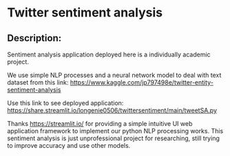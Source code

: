 # Twitter sentiment analysis

## Description:
Sentiment analysis application deployed here is a individually academic project. 

We use simple NLP processes and a neural network model to deal with text dataset from this link:
https://www.kaggle.com/jp797498e/twitter-entity-sentiment-analysis

Use this link to see deployed application:
https://share.streamlit.io/longenie0506/twittersentiment/main/tweetSA.py

Thanks https://streamlit.io/ for providing a simple intuitive UI web application framework to implement our python NLP processing works. This sentiment analysis is just unprofessional project for researching, still trying to improve accuracy and use other models.

